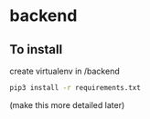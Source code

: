 # backend

## To install

create virtualenv in /backend

```bash
pip3 install -r requirements.txt
```

(make this more detailed later)
